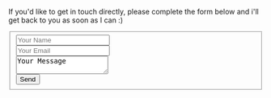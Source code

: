 
If you'd like to get in touch directly, please complete the form below and i'll get back to you as soon as I can :)

<form class="form-horizontal" action="//formspree.io/brewsterben@me.com" method="POST">
<fieldset>
  <div class="form-group">
    <input type="text" name="name" placeholder="Your Name">
  </div>
  <div class="form-group">
    <input type="email" name="_replyto" placeholder="Your Email">
  </div>
  <div class="form-group">
    <textarea class="form-control" id="textarea" name="message">Your Message</textarea>
  </div>
  <div class="form-group">
    <input type="submit" value="Send">
  </div>
    <input type="text" name="_gotcha" style="display:none" />
</fieldset>
</form>
